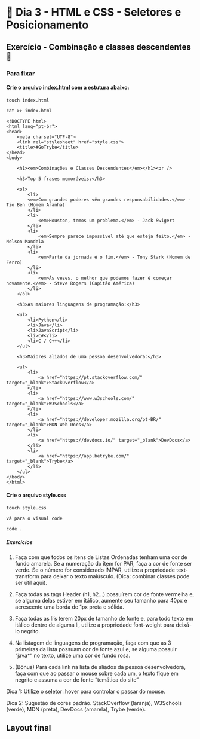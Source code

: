# 🎯 Dia 3 - HTML e CSS - Seletores e Posicionamento

## Exercício - Combinação e classes descendentes 🚀

### Para fixar

#### Crie o arquivo index.html com a estutura abaixo:

    touch index.html

    cat >> index.html

    <!DOCTYPE html>
    <html lang="pt-br">
    <head>
        <meta charset="UTF-8">
        <link rel="stylesheet" href="style.css">
        <title>#GoTrybe</title>
    </head>
    <body>
        
        <h1><em>Combinações e Classes Descendentes</em></h1><br />
        
        <h3>Top 5 frases memoráveis:</h3>
        
        <ol>
            <li>
            <em>Com grandes poderes vêm grandes responsabilidades.</em> - Tio Ben (Homem Aranha)
            </li>
            <li>
                <em>Houston, temos um problema.</em> - Jack Swigert
            </li>
            <li>
                <em>Sempre parece impossível até que esteja feito.</em> - Nelson Mandela
            </li>
            <li>
                <em>Parte da jornada é o fim.</em> - Tony Stark (Homem de Ferro)
            </li>
            <li>
                <em>Às vezes, o melhor que podemos fazer é começar novamente.</em> - Steve Rogers (Capitão América)
            </li>
        </ol>
            
        <h3>As maiores linguagens de programação:</h3>
            
        <ul>
            <li>Python</li>
            <li>Java</li>
            <li>JavaScript</li>
            <li>C#</li>
            <li>C / C++</li>
        </ul>
           
        <h3>Maiores aliados de uma pessoa desenvolvedora:</h3>
           
        <ul>
            <li>
                <a href="https://pt.stackoverflow.com/" target="_blank">StackOverflow</a>
            </li>
            <li>
                <a href="https://www.w3schools.com/" target="_blank">W3Schools</a>
            </li>
            <li>
                <a href="https://developer.mozilla.org/pt-BR/" target="_blank">MDN Web Docs</a>
            </li>
            <li>
                <a href="https://devdocs.io/" target="_blank">DevDocs</a>
            </li>
            <li>
                <a href="https://app.betrybe.com/" target="_blank">Trybe</a>
            </li>
        </ul>
    </body>
    </html>

#### Crie o arquivo style.css

    touch style.css

    vá para o visual code

    code .

##### Exercícios

1. Faça com que todos os itens de Listas Ordenadas tenham uma cor de fundo amarela. Se a numeração do item for PAR, faça a cor de fonte ser verde. Se o número for considerado ÍMPAR, utilize a propriedade text-transform para deixar o texto maiúsculo. (Dica: combinar classes pode ser útil aqui).

2. Faça todas as tags Header (h1, h2…) possuírem cor de fonte vermelha e, se alguma delas estiver em itálico, aumente seu tamanho para 40px e acrescente uma borda de 1px preta e sólida.

3. Faça todas as li’s terem 20px de tamanho de fonte e, para todo texto em itálico dentro de alguma li, utilize a propriedade font-weight para deixá-lo negrito.

4. Na listagem de linguagens de programação, faça com que as 3 primeiras da lista possuam cor de fonte azul e, se alguma possuir “java*” no texto, utilize uma cor de fundo rosa.

5. (Bônus) Para cada link na lista de aliados da pessoa desenvolvedora, faça com que ao passar o mouse sobre cada um, o texto fique em negrito e assuma a cor de fonte “temática do site”

Dica 1: Utilize o seletor :hover para controlar o passar do mouse.

Dica 2: Sugestão de cores padrão. StackOverflow (laranja), W3Schools (verde), MDN (preta), DevDocs (amarela), Trybe (verde).

## Layout final

